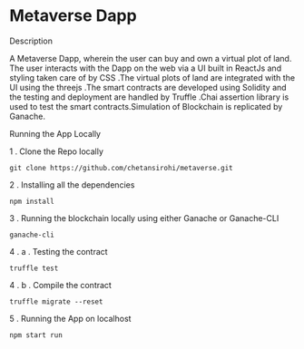 # Metaverse Dapp
Description

A Metaverse Dapp, wherein the user can buy and own a virtual plot of land. The user interacts with the Dapp on the web via a UI built in ReactJs and styling taken care of by CSS .The virtual plots of land are integrated with the UI using the threejs .The smart contracts are developed using Solidity and the testing and deployment are handled by Truffle .Chai assertion library is used to test the smart contracts.Simulation of Blockchain is replicated by Ganache. 

Running the App Locally

1 . Clone the Repo locally

``` git clone https://github.com/chetansirohi/metaverse.git ```

2 . Installing all the dependencies

``` npm install ```

3 .  Running the blockchain locally using either Ganache  or  Ganache-CLI

``` ganache-cli ```

4 . a . Testing the contract

``` truffle test ```

4 . b . Compile the contract

``` truffle migrate --reset ```

5 . Running the App on localhost

``` npm start run ```
